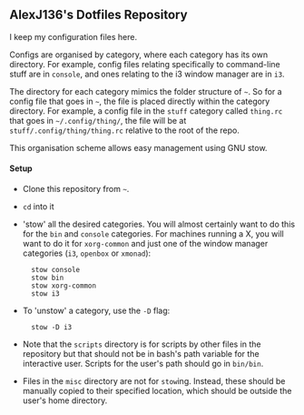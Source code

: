 ## AlexJ136's Dotfiles Repository

I keep my configuration files here.

Configs are organised by category, where each category has its own directory. For example, config files relating specifically to command-line stuff are in `console`, and ones relating to the i3 window manager are in `i3`.

The directory for each category mimics the folder structure of `~`. So for a config file that goes in `~`, the file is placed directly within the category directory. For example, a config file in the `stuff` category called `thing.rc` that goes in `~/.config/thing/`, the file will be at `stuff/.config/thing/thing.rc` relative to the root of the repo.

This organisation scheme allows easy management using GNU stow.

#### Setup

- Clone this repository from `~`.
- `cd` into it
- 'stow' all the desired categories. You will almost certainly want to do this for the `bin` and `console` categories. For machines running a X, you will want to do it for `xorg-common` and just one of the window manager categories (`i3`, `openbox` or `xmonad`):

        stow console
        stow bin
        stow xorg-common
        stow i3

- To 'unstow' a category, use the `-D` flag:

        stow -D i3

- Note that the `scripts` directory is for scripts by other files in the repository but that should not be in bash's path variable for the interactive user. Scripts for the user's path should go in `bin/bin`.

- Files in the `misc` directory are not for `stow`ing. Instead, these should be manually copied to their specified location, which should be outside the user's home directory.
